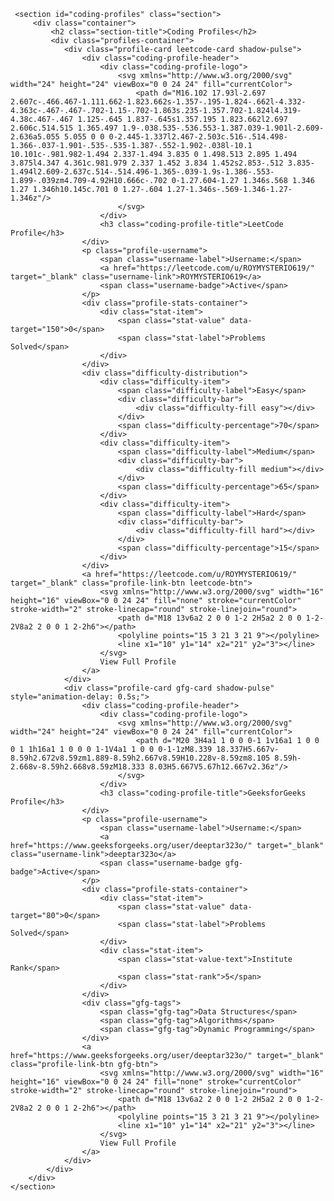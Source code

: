  <!-- Coding Profiles Section -->
     <section id="coding-profiles" class="section">
         <div class="container">
             <h2 class="section-title">Coding Profiles</h2>
             <div class="profiles-container">
                <div class="profile-card leetcode-card shadow-pulse">
                    <div class="coding-profile-header">
                        <div class="coding-profile-logo">
                            <svg xmlns="http://www.w3.org/2000/svg" width="24" height="24" viewBox="0 0 24 24" fill="currentColor">
                                <path d="M16.102 17.93l-2.697 2.607c-.466.467-1.111.662-1.823.662s-1.357-.195-1.824-.662l-4.332-4.363c-.467-.467-.702-1.15-.702-1.863s.235-1.357.702-1.824l4.319-4.38c.467-.467 1.125-.645 1.837-.645s1.357.195 1.823.662l2.697 2.606c.514.515 1.365.497 1.9-.038.535-.536.553-1.387.039-1.901l-2.609-2.636a5.055 5.055 0 0 0-2.445-1.337l2.467-2.503c.516-.514.498-1.366-.037-1.901-.535-.535-1.387-.552-1.902-.038l-10.1 10.101c-.981.982-1.494 2.337-1.494 3.835 0 1.498.513 2.895 1.494 3.875l4.347 4.361c.981.979 2.337 1.452 3.834 1.452s2.853-.512 3.835-1.494l2.609-2.637c.514-.514.496-1.365-.039-1.9s-1.386-.553-1.899-.039zm4.709-4.92H10.666c-.702 0-1.27.604-1.27 1.346s.568 1.346 1.27 1.346h10.145c.701 0 1.27-.604 1.27-1.346s-.569-1.346-1.27-1.346z"/>
                            </svg>
                        </div>
                        <h3 class="coding-profile-title">LeetCode Profile</h3>
                    </div>
                    <p class="profile-username">
                        <span class="username-label">Username:</span>
                        <a href="https://leetcode.com/u/ROYMYSTERIO619/" target="_blank" class="username-link">ROYMYSTERIO619</a>
                        <span class="username-badge">Active</span>
                    </p>
                    <div class="profile-stats-container">
                        <div class="stat-item">
                            <span class="stat-value" data-target="150">0</span>
                            <span class="stat-label">Problems Solved</span>
                        </div>
                    </div>
                    <div class="difficulty-distribution">
                        <div class="difficulty-item">
                            <span class="difficulty-label">Easy</span>
                            <div class="difficulty-bar">
                                <div class="difficulty-fill easy"></div>
                            </div>
                            <span class="difficulty-percentage">70</span>
                        </div>
                        <div class="difficulty-item">
                            <span class="difficulty-label">Medium</span>
                            <div class="difficulty-bar">
                                <div class="difficulty-fill medium"></div>
                            </div>
                            <span class="difficulty-percentage">65</span>
                        </div>
                        <div class="difficulty-item">
                            <span class="difficulty-label">Hard</span>
                            <div class="difficulty-bar">
                                <div class="difficulty-fill hard"></div>
                            </div>
                            <span class="difficulty-percentage">15</span>
                        </div>
                    </div>
                    <a href="https://leetcode.com/u/ROYMYSTERIO619/" target="_blank" class="profile-link-btn leetcode-btn">
                        <svg xmlns="http://www.w3.org/2000/svg" width="16" height="16" viewBox="0 0 24 24" fill="none" stroke="currentColor" stroke-width="2" stroke-linecap="round" stroke-linejoin="round">
                            <path d="M18 13v6a2 2 0 0 1-2 2H5a2 2 0 0 1-2-2V8a2 2 0 0 1 2-2h6"></path>
                            <polyline points="15 3 21 3 21 9"></polyline>
                            <line x1="10" y1="14" x2="21" y2="3"></line>
                        </svg>
                        View Full Profile
                    </a>
                </div>
                <div class="profile-card gfg-card shadow-pulse" style="animation-delay: 0.5s;">
                    <div class="coding-profile-header">
                        <div class="coding-profile-logo">
                            <svg xmlns="http://www.w3.org/2000/svg" width="24" height="24" viewBox="0 0 24 24" fill="currentColor">
                                <path d="M20 3H4a1 1 0 0 0-1 1v16a1 1 0 0 0 1 1h16a1 1 0 0 0 1-1V4a1 1 0 0 0-1-1zM8.339 18.337H5.667v-8.59h2.672v8.59zm1.889-8.59h2.667v8.59H10.228v-8.59zm8.105 8.59h-2.668v-8.59h2.668v8.59zM18.333 8.03H5.667V5.67h12.667v2.36z"/>
                            </svg>
                        </div>
                        <h3 class="coding-profile-title">GeeksforGeeks Profile</h3>
                    </div>
                    <p class="profile-username">
                        <span class="username-label">Username:</span>
                        <a href="https://www.geeksforgeeks.org/user/deeptar323o/" target="_blank" class="username-link">deeptar323o</a>
                        <span class="username-badge gfg-badge">Active</span>
                    </p>
                    <div class="profile-stats-container">
                        <div class="stat-item">
                            <span class="stat-value" data-target="80">0</span>
                            <span class="stat-label">Problems Solved</span>
                        </div>
                        <div class="stat-item">
                            <span class="stat-value-text">Institute Rank</span>
                            <span class="stat-rank">5</span>
                        </div>
                    </div>
                    <div class="gfg-tags">
                        <span class="gfg-tag">Data Structures</span>
                        <span class="gfg-tag">Algorithms</span>
                        <span class="gfg-tag">Dynamic Programming</span>
                    </div>
                    <a href="https://www.geeksforgeeks.org/user/deeptar323o/" target="_blank" class="profile-link-btn gfg-btn">
                        <svg xmlns="http://www.w3.org/2000/svg" width="16" height="16" viewBox="0 0 24 24" fill="none" stroke="currentColor" stroke-width="2" stroke-linecap="round" stroke-linejoin="round">
                            <path d="M18 13v6a2 2 0 0 1-2 2H5a2 2 0 0 1-2-2V8a2 2 0 0 1 2-2h6"></path>
                            <polyline points="15 3 21 3 21 9"></polyline>
                            <line x1="10" y1="14" x2="21" y2="3"></line>
                        </svg>
                        View Full Profile
                    </a>
                </div>
            </div>
        </div>
    </section> 
